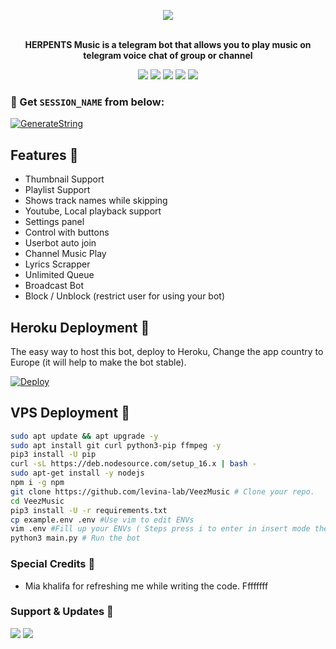 <p align="center"><a href="https://t.me/HERPENTSMUSICBOT"><img src="https://github.com/AjayReddytheNoobDev/HERPENTSMUSICBOT/blob/main/etc/HERPENTSMUSIC.jpg.jpg"></a></p>
<p align="center">
    <br><b>HERPENTS Music is a telegram bot that allows you to play music on telegram voice chat of group or channel</b><br>
</p>
<p align="center">
    <a href="https://www.python.org/" alt="made-with-python"> <img src="https://img.shields.io/badge/Made%20with-Python-black.svg?style=flat-square&logo=python&logoColor=blue&color=red" /></a>
    <a href="https://github.com/AjayreddytheNoobdev/HERPENTSMUSICBOT/graphs/commit-activity" alt="Maintenance"> <img src="https://img.shields.io/badge/Maintained%3F-yes-red.svg?style=flat-square" /></a>
    <a href="https://github.com/AjayReddytheNoobDev/HERPENTSMUSICBOT/commits/main"> <img src="https://img.shields.io/github/last-commit/AjayReddytheNoobDev/HERPENTSMUSICBOT?color=red&logo=github&logoColor=blue&style=flat-square" /></a>
    <a href="https://github.com/AjayReddytheNoobDev/HERPENTSMUSICBOT/issues"> <img src="https://img.shields.io/github/issues/AjayReddytheNoobDev/HERPENTSMUSICBOT?color=red&logo=github&logoColor=blue&style=flat-square" /></a>
    <a href="https://github.com/AjayReddytheNoobDev/HERPENTSMUSICBOT/network/members"> <img src="https://img.shields.io/github/forks/AjayReddytheNoobDev/HERPENTSMUSICBOT?color=red&logo=github&logoColor=blue&style=flat-square" /></a>
</p>

### 🧪 Get `SESSION_NAME` from below:

[![GenerateString](https://img.shields.io/badge/repl.it-generateString-yellowgreen)](https://replit.com/@AjayReddyJ/HERPENTSMUSIC#main.py) 

## Features 🔮

- Thumbnail Support
- Playlist Support
- Shows track names while skipping
- Youtube, Local playback support
- Settings panel
- Control with buttons
- Userbot auto join
- Channel Music Play
- Lyrics Scrapper
- Unlimited Queue
- Broadcast Bot
- Block / Unblock (restrict user for using your bot)

## Heroku Deployment 💜
The easy way to host this bot, deploy to Heroku, Change the app country to Europe (it will help to make the bot stable).

[![Deploy](https://www.herokucdn.com/deploy/button.svg)](https://heroku.com/deploy?template=https://github.com/AjayReddytheNoobDev/HERPENTSMUSICBOT)

## VPS Deployment 📡

```sh
sudo apt update && apt upgrade -y
sudo apt install git curl python3-pip ffmpeg -y
pip3 install -U pip
curl -sL https://deb.nodesource.com/setup_16.x | bash -
sudo apt-get install -y nodejs
npm i -g npm
git clone https://github.com/levina-lab/VeezMusic # Clone your repo.
cd VeezMusic
pip3 install -U -r requirements.txt
cp example.env .env #Use vim to edit ENVs
vim .env #Fill up your ENVs ( Steps press i to enter in insert mode then edit the file. Press Esc to exit the editing mode then type :wq! and press Enter key to save the file.)
python3 main.py # Run the bot
```

### Special Credits 💖
- Mia khalifa for refreshing me while writing the code. Ffffffff

### Support & Updates 🎑
<a href="https://t.me/SERPENT_BOTS_SUPPORT"><img src="https://img.shields.io/badge/Join-Group%20Support-blue.svg?style=for-the-badge&logo=Telegram"></a> <a href="https://t.me/SERPENT_BOTS"><img src="https://img.shields.io/badge/Join-Updates%20Channel-blue.svg?style=for-the-badge&logo=Telegram"></a>
